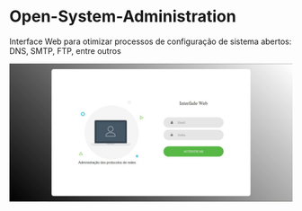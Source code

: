 # Open-System-Administration
Interface Web para otimizar processos de configuração de sistema abertos: DNS, SMTP, FTP, entre outros

![alt text](images/Login.JPG)
